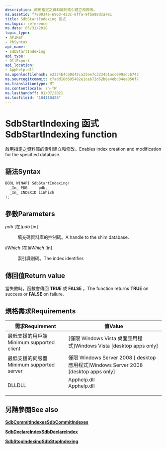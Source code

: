 ```yaml
---
description: 啟用指定之資料庫的索引建立和修改。
ms.assetid: f780034e-6963-423c-8ffa-9fbe98dca7e1
title: SdbStartIndexing 函式
ms.topic: reference
ms.date: 05/31/2018
topic_type:
- APIRef
- kbSyntax
api_name:
- SdbStartIndexing
api_type:
- DllExport
api_location:
- Apphelp.dll
ms.openlocfilehash: e3324b4cb0d42ca33ee7c3234a1acc099adcb743
ms.sourcegitcommit: c7add10d695482e1ceb72d62b8a4ebd84ea050f7
ms.translationtype: MT
ms.contentlocale: zh-TW
ms.lasthandoff: 01/07/2021
ms.locfileid: "104110428"
---
```

# <a name="sdbstartindexing-function"></a><span data-ttu-id="99357-103">SdbStartIndexing 函式</span><span class="sxs-lookup"><span data-stu-id="99357-103">SdbStartIndexing function</span></span>

<span data-ttu-id="99357-104">啟用指定之資料庫的索引建立和修改。</span><span class="sxs-lookup"><span data-stu-id="99357-104">Enables index creation and modification for the specified database.</span></span>

## <a name="syntax"></a><span data-ttu-id="99357-105">語法</span><span class="sxs-lookup"><span data-stu-id="99357-105">Syntax</span></span>


```C++
BOOL WINAPI SdbStartIndexing(
  _In_ PDB     pdb,
  _In_ INDEXID iiWhich
);
```



## <a name="parameters"></a><span data-ttu-id="99357-106">參數</span><span class="sxs-lookup"><span data-stu-id="99357-106">Parameters</span></span>

<dl> <dt>

<span data-ttu-id="99357-107">*pdb* \[在\]</span><span class="sxs-lookup"><span data-stu-id="99357-107">*pdb* \[in\]</span></span>
</dt> <dd>

<span data-ttu-id="99357-108">填充碼資料庫的控制碼。</span><span class="sxs-lookup"><span data-stu-id="99357-108">A handle to the shim database.</span></span>

</dd> <dt>

<span data-ttu-id="99357-109">*iiWhich* \[在\]</span><span class="sxs-lookup"><span data-stu-id="99357-109">*iiWhich* \[in\]</span></span>
</dt> <dd>

<span data-ttu-id="99357-110">索引識別碼。</span><span class="sxs-lookup"><span data-stu-id="99357-110">The index identifier.</span></span>

</dd> </dl>

## <a name="return-value"></a><span data-ttu-id="99357-111">傳回值</span><span class="sxs-lookup"><span data-stu-id="99357-111">Return value</span></span>

<span data-ttu-id="99357-112">當失敗時，函數會傳回 **TRUE** 或 **FALSE** 。</span><span class="sxs-lookup"><span data-stu-id="99357-112">The function returns **TRUE** on success or **FALSE** on failure.</span></span>

## <a name="requirements"></a><span data-ttu-id="99357-113">規格需求</span><span class="sxs-lookup"><span data-stu-id="99357-113">Requirements</span></span>



| <span data-ttu-id="99357-114">需求</span><span class="sxs-lookup"><span data-stu-id="99357-114">Requirement</span></span> | <span data-ttu-id="99357-115">值</span><span class="sxs-lookup"><span data-stu-id="99357-115">Value</span></span> |
|-------------------------------------|----------------------------------------------------------------------------------------|
| <span data-ttu-id="99357-116">最低支援的用戶端</span><span class="sxs-lookup"><span data-stu-id="99357-116">Minimum supported client</span></span><br/> | <span data-ttu-id="99357-117">\[僅限 Windows Vista 桌面應用程式\]</span><span class="sxs-lookup"><span data-stu-id="99357-117">Windows Vista \[desktop apps only\]</span></span><br/>                                         |
| <span data-ttu-id="99357-118">最低支援的伺服器</span><span class="sxs-lookup"><span data-stu-id="99357-118">Minimum supported server</span></span><br/> | <span data-ttu-id="99357-119">僅限 Windows Server 2008 \[ desktop 應用程式\]</span><span class="sxs-lookup"><span data-stu-id="99357-119">Windows Server 2008 \[desktop apps only\]</span></span><br/>                                   |
| <span data-ttu-id="99357-120">DLL</span><span class="sxs-lookup"><span data-stu-id="99357-120">DLL</span></span><br/>                      | <dl> <span data-ttu-id="99357-121"><dt>Apphelp.dll</dt></span><span class="sxs-lookup"><span data-stu-id="99357-121"><dt>Apphelp.dll</dt></span></span> </dl> |



## <a name="see-also"></a><span data-ttu-id="99357-122">另請參閱</span><span class="sxs-lookup"><span data-stu-id="99357-122">See also</span></span>

<dl> <dt>

[<span data-ttu-id="99357-123">**SdbCommitIndexes**</span><span class="sxs-lookup"><span data-stu-id="99357-123">**SdbCommitIndexes**</span></span>](sdbcommitindexes.md)
</dt> <dt>

[<span data-ttu-id="99357-124">**SdbDeclareIndex**</span><span class="sxs-lookup"><span data-stu-id="99357-124">**SdbDeclareIndex**</span></span>](sdbdeclareindex.md)
</dt> <dt>

[<span data-ttu-id="99357-125">**SdbStopIndexing**</span><span class="sxs-lookup"><span data-stu-id="99357-125">**SdbStopIndexing**</span></span>](sdbstopindexing.md)
</dt> </dl>

 

 





